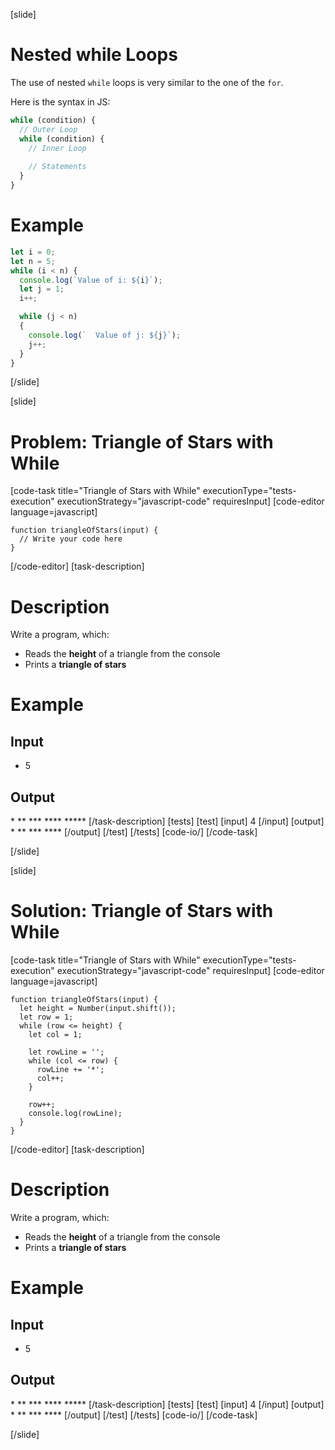 [slide]
# Nested while Loops
The use of nested `while` loops is very similar to the one of the `for`.

Here is the syntax in JS:
```js
while (condition) {
  // Outer Loop 
  while (condition) {
    // Inner Loop
    
    // Statements
  }
}
```

# Example

```js live
let i = 0;
let n = 5;
while (i < n) {
  console.log(`Value of i: ${i}`);
  let j = 1;
  i++;

  while (j < n)
  {
    console.log(`  Value of j: ${j}`);
    j++;
  }
}
```
[/slide]

[slide]
# Problem: Triangle of Stars with While
[code-task title="Triangle of Stars with While" executionType="tests-execution" executionStrategy="javascript-code" requiresInput] 
[code-editor language=javascript]
```
function triangleOfStars(input) {
  // Write your code here
}
```
[/code-editor]
[task-description]
# Description
Write a program, which:

* Reads the **height** of a triangle from the console
* Prints a **triangle of stars**
# Example
## Input
- 5
## Output
\*
\*\*
\*\*\*
\*\*\*\*
\*\*\*\*\*
[/task-description]
[tests]
[test]
[input]
4
[/input]
[output]
\*
\*\*
\*\*\*
\*\*\*\*
[/output]
[/test]
[/tests]
[code-io/]
[/code-task]

[/slide]

[slide]
# Solution: Triangle of Stars with While
[code-task title="Triangle of Stars with While" executionType="tests-execution" executionStrategy="javascript-code" requiresInput] 
[code-editor language=javascript]
```
function triangleOfStars(input) {
  let height = Number(input.shift());
  let row = 1;
  while (row <= height) {
    let col = 1;

    let rowLine = '';
    while (col <= row) {
      rowLine += '*';
      col++;
    }

    row++;
    console.log(rowLine);
  }
}
```
[/code-editor]
[task-description]
# Description
Write a program, which:

* Reads the **height** of a triangle from the console
* Prints a **triangle of stars**
# Example
## Input
- 5
## Output
\*
\*\*
\*\*\*
\*\*\*\*
\*\*\*\*\*
[/task-description]
[tests]
[test]
[input]
4
[/input]
[output]
\*
\*\*
\*\*\*
\*\*\*\*
[/output]
[/test]
[/tests]
[code-io/]
[/code-task]

[/slide]
